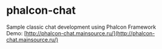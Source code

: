 phalcon-chat
============

Sample classic chat development using Phalcon Framework  
Demo: [http://phalcon-chat.mainsource.ru/](http://phalcon-chat.mainsource.ru/)
